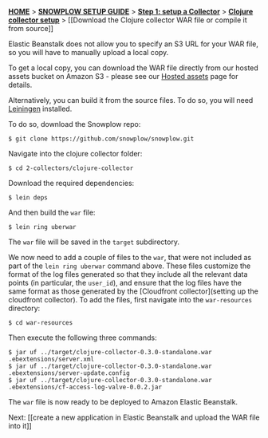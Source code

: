 [**HOME**](Home) > [**SNOWPLOW SETUP GUIDE**](Setting-up-Snowplow) > [**Step 1: setup a Collector**](Setting-up-a-Collector) > [**Clojure collector setup**](setting-up-the-clojure-collector) > [[Download the Clojure collector WAR file or compile it from source]]

Elastic Beanstalk does not allow you to specify an S3 URL for your WAR file, so you will have to manually upload a local copy.

To get a local copy, you can download the WAR file directly from our hosted assets bucket on Amazon S3 - please see our [Hosted assets][s3-download] page for details.

Alternatively, you can build it from the source files. To do so, you will need [Leiningen][leiningen] installed. 

To do so, download the Snowplow repo:

	$ git clone https://github.com/snowplow/snowplow.git

Navigate into the clojure collector folder:

	$ cd 2-collectors/clojure-collector

Download the required dependencies:

	$ lein deps

And then build the `war` file:

	$ lein ring uberwar

The `war` file will be saved in the `target` subdirectory.

We now need to add a couple of files to the `war`, that were not included as part of the `lein ring uberwar` command above. These files customize the format of the log files generated so that they include all the relevant data points (in particular, the `user_id`), and ensure that the log files have the same format as those generated by the [Cloudfront collector](setting up the cloudfront collector). To add the files, first navigate into the `war-resources` directory:

	$ cd war-resources

Then execute the following three commands:

	$ jar uf ../target/clojure-collector-0.3.0-standalone.war .ebextensions/server.xml 
	$ jar uf ../target/clojure-collector-0.3.0-standalone.war .ebextensions/server-update.config
	$ jar uf ../target/clojure-collector-0.3.0-standalone.war .ebextensions/cf-access-log-valve-0.0.2.jar

The `war` file is now ready to be deployed to Amazon Elastic Beanstalk.

Next: [[create a new application in Elastic Beanstalk and upload the WAR file into it]]

[github-download]: https://github.com/snowplow/snowplow/downloads
[s3-download]: https://github.com/snowplow/snowplow/wiki/Hosted-assets
[leiningen]: https://github.com/technomancy/leiningen